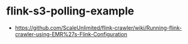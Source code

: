 # flink-s3-polling-example

- https://github.com/ScaleUnlimited/flink-crawler/wiki/Running-flink-crawler-using-EMR%27s-Flink-Configuration
